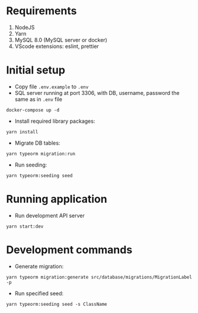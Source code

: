 # Requirements

1. NodeJS
2. Yarn
3. MySQL 8.0 (MySQL server or docker)
4. VScode extensions: eslint, prettier

# Initial setup

-   Copy file `.env.example` to `.env`
-   SQL server running at port 3306, with DB, username, password the same as in `.env` file

```
docker-compose up -d
```

-   Install required library packages:

```
yarn install
```

-   Migrate DB tables:

```
yarn typeorm migration:run
```

-   Run seeding:

```
yarn typeorm:seeding seed
```

# Running application

-   Run development API server

```
yarn start:dev

```

# Development commands

-   Generate migration:

```
yarn typeorm migration:generate src/database/migrations/MigrationLabel -p
```

-   Run specified seed:

```
yarn typeorm:seeding seed -s ClassName
```
